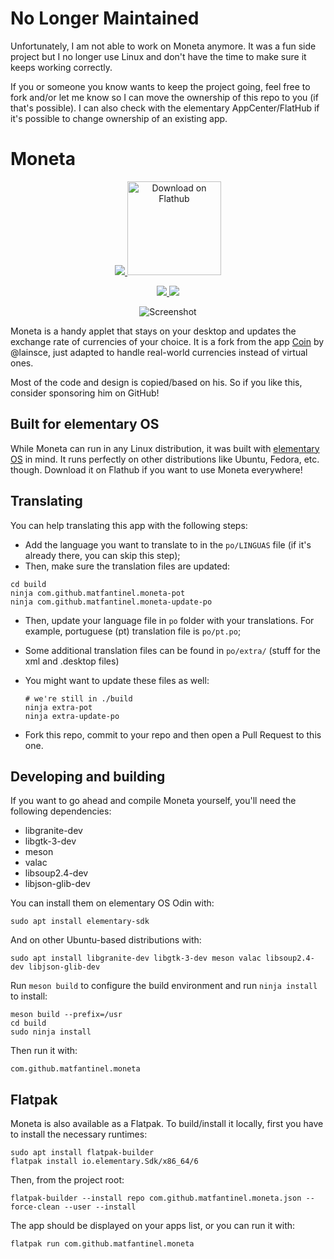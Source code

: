 # No Longer Maintained

Unfortunately, I am not able to work on Moneta anymore. It was a fun side project but I no longer use Linux and don't have the time to make sure it keeps working correctly.

If you or someone you know wants to keep the project going, feel free to fork and/or let me know so I can move the ownership of this repo to you (if that's possible). I can also check with the elementary AppCenter/FlatHub if it's possible to change ownership of an existing app.


# Moneta
<p align="center">
    <a href="https://appcenter.elementary.io/com.github.matfantinel.moneta" target="_blank">
        <img src="https://appcenter.elementary.io/badge.svg">
    </a>
    <a href='https://flathub.org/apps/details/com.github.matfantinel.moneta' target="_blank"><img width='150' alt='Download on Flathub' src='https://flathub.org/assets/badges/flathub-badge-en.png'/></a>
</p>

<p align="center">
  <a href="https://github.com/matfantinel/moneta/blob/master/COPYING">
    <img src="https://img.shields.io/badge/License-GPL%20v3-blue.svg">
  </a>
  <a href="https://travis-ci.com/matfantinel/moneta">
    <img src="https://travis-ci.org/matfantinel/moneta.svg?branch=master">
  </a>
</p>

<p align="center">
    <img src="data/screenshots/Main.png" alt="Screenshot" />
</p>

Moneta is a handy applet that stays on your desktop and updates the exchange rate of currencies of your choice. It is a fork from the app [Coin](https://github.com/lainsce/coin/) by @lainsce, just adapted to handle real-world currencies instead of virtual ones.

Most of the code and design is copied/based on his. So if you like this, consider sponsoring him on GitHub!

## Built for elementary OS

While Moneta can run in any Linux distribution, it was built with [elementary OS] in mind. It runs perfectly on other distributions like Ubuntu, Fedora, etc. though. Download it on Flathub if you want to use Moneta everywhere!

## Translating

You can help translating this app with the following steps:

* Add the language you want to translate to in the `po/LINGUAS` file (if it's already there, you can skip this step);
* Then, make sure the translation files are updated:
```shell
cd build
ninja com.github.matfantinel.moneta-pot
ninja com.github.matfantinel.moneta-update-po
```
* Then, update your language file in `po` folder with your translations. For example, portuguese (pt) translation file is `po/pt.po`;
* Some additional translation files can be found in `po/extra/` (stuff for the xml and .desktop files)
* You might want to update these files as well:
  
  ```shell
  # we're still in ./build
  ninja extra-pot
  ninja extra-update-po
  ```
* Fork this repo, commit to your repo and then open a Pull Request to this one.

## Developing and building

If you want to go ahead and compile Moneta yourself, you'll need the following dependencies:

* libgranite-dev
* libgtk-3-dev
* meson
* valac
* libsoup2.4-dev
* libjson-glib-dev

You can install them on elementary OS Odin with:

```shell
sudo apt install elementary-sdk
```

And on other Ubuntu-based distributions with:

```shell
sudo apt install libgranite-dev libgtk-3-dev meson valac libsoup2.4-dev libjson-glib-dev
```

Run `meson build` to configure the build environment and run `ninja install`
to install:

```shell
meson build --prefix=/usr
cd build
sudo ninja install
```

Then run it with:

```shell
com.github.matfantinel.moneta
```

## Flatpak

Moneta is also available as a Flatpak. To build/install it locally, first you have to install the necessary runtimes:

```shell
sudo apt install flatpak-builder
flatpak install io.elementary.Sdk/x86_64/6
```

Then, from the project root:

```shell
flatpak-builder --install repo com.github.matfantinel.moneta.json --force-clean --user --install
```

The app should be displayed on your apps list, or you can run it with:
```shell
flatpak run com.github.matfantinel.moneta
```

[elementary OS]: https://elementary.io
